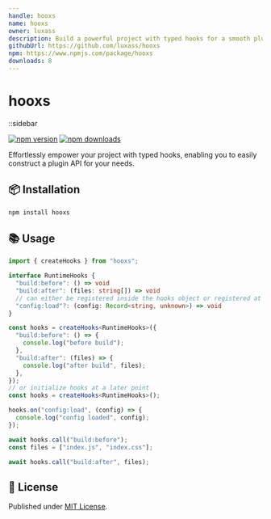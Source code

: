 ```yaml
---
handle: hooxs
name: hooxs
owner: luxass
description: Build a powerful project with typed hooks for a smooth plugin API. ✨
githubUrl: https://github.com/luxass/hooxs
npm: https://www.npmjs.com/package/hooxs
downloads: 8
---
```


# hooxs

::sidebar

[![npm version][npm-version-src]][npm-version-href]
[![npm downloads][npm-downloads-src]][npm-downloads-href]

Effortlessly empower your project with typed hooks, enabling you to easily construct a plugin API for your needs.

## 📦 Installation

```sh
npm install hooxs
```

## 📚 Usage

```ts
import { createHooks } from "hooxs";

interface RuntimeHooks {
  "build:before": () => void
  "build:after": (files: string[]) => void
  // can either be registered inside the hooks object or registered at a later point
  "config:load"?: (config: Record<string, unknown>) => void
}

const hooks = createHooks<RuntimeHooks>({
  "build:before": () => {
    console.log("before build");
  },
  "build:after": (files) => {
    console.log("after build", files);
  },
});
// or initialize hooks at a later point
const hooks = createHooks<RuntimeHooks>();

hooks.on("config:load", (config) => {
  console.log("config loaded", config);
});

await hooks.call("build:before");
const files = ["index.js", "index.css"];

await hooks.call("build:after", files);
```

## 📄 License

Published under [MIT License](https://github.com/luxass/hooxs/blob/main/LICENSE).

<!-- Badges -->

[npm-version-src]: https://img.shields.io/npm/v/hooxs?style=flat&colorA=18181B&colorB=4169E1
[npm-version-href]: https://npmjs.com/package/hooxs
[npm-downloads-src]: https://img.shields.io/npm/dm/hooxs?style=flat&colorA=18181B&colorB=4169E1
[npm-downloads-href]: https://npmjs.com/package/hooxs
